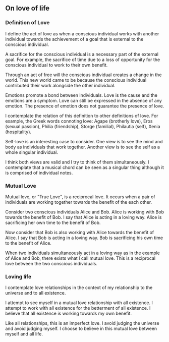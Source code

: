 ## On love of life

### Definition of Love

I define the act of love as when a conscious individual works with another individual towards the achievement of a goal that is external to the conscious individual.

A sacrifice for the conscious individual is a necessary part of the external goal. For example, the sacrifice of time due to a loss of opportunity for the conscious individual to work to their own benefit.

Through an act of free will the conscious individual creates a change in the world.  This new world came to be because the conscious individual contributed their work alongside the other individual.

Emotions promote a bond between individuals. Love is the cause and the emotions are a symptom. Love can still be expressed in the absence of any emotion. The presence of emotion does not guarantee the presence of love.

I contemplate the relation of this definition to other definitions of love. For example, the Greek words connoting love: Agape (brotherly love), Eros (sexual passion), Philia (friendship), Storge (familial), Philautia (self), Xenia (hospitality).

Self-love is an interesting case to consider. One view is to see the mind and body as individuals that work together. Another view is to see the self as a whole singular individual.

I think both views are valid and I try to think of them simultaneously. I contemplate that a musical chord can be seen as a singular thing although it is comprised of individual notes.

### Mutual Love

Mutual love, or "True Love", is a reciprocal love. It occurs when a pair of individuals are working together towards the benefit of the each other.

Consider two conscious individuals Alice and Bob. Alice is working with Bob towards the benefit of Bob. I say that Alice is acting in a loving way. Alice is sacrificing her own time to the benefit of Bob.

Now consider that Bob is also working with Alice towards the benefit of Alice. I say that Bob is acting in a loving way. Bob is sacrificing his own time to the benefit of Alice.

When two individuals simultaneously act in a loving way as in the example of Alice and Bob, there exists what I call mutual love. This is a reciprocal love between the two conscious individuals.

### Loving life

I contemplate love relationships in the context of my relationship to the universe and to all existence.

I attempt to see myself in a mutual love relationship with all existence. I attempt to work with all existence for the betterment of all existence. I believe that all existence is working towards my own benefit.

Like all relationships, this is an imperfect love. I avoid judging the universe and avoid judging myself. I choose to believe in this mutual love between myself and all life.
